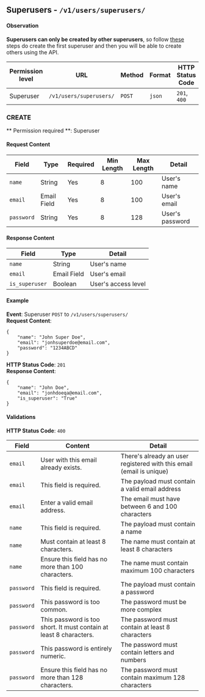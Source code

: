 ## Superusers  - `/v1/users/superusers/`

#### Observation  
__Superusers can only be created by  other superusers__, so follow [these](https://docs.djangoproject.com/en/2.1/intro/tutorial02/#creating-an-admin-user) steps do create the first superuser and then you will be able to create others using the API.

| Permission level  |   URL| Method  | Format   |  HTTP Status Code |
|---|---|---|---|---|
|  Superuser |  `/v1/users/superusers/` |   `POST`|  `json` |  `201`, `400` |

### CREATE
** Permission required **: Superuser
#### Request Content

|  Field | Type  | Required  |  Min Length |  Max Length |  Detail |
|---|---|---|---|---|---|
|  `name` |  String |  Yes |  8 |  100 |  User's name |
| `email` |  Email Field |  Yes | 8  | 100  | User's email  |
| `password` |  String |  Yes | 8  | 128  | User's password  |

#### Response Content
|  Field | Type  |Detail   |
|---|---|---|
|  `name` | String  |  User's name |
|  `email`|  Email Field |  User's email |
|  `is_superuser`|  Boolean |  User's access level|


#### Example

**Event**: Superuser `POST` to `/v1/users/superusers/`  
**Request Content**: 
```
{
	"name": "John Super Doe",
	"email": "jonhsuperdoe@email.com",
	"password": "1234ABCD"
}

```
**HTTP Status Code**:  `201`  
**Response Content**:
```
{
	"name": "John Doe",
	"email": "jonhdoeqa@email.com",
	"is_superuser": "True"
}
```

#### Validations
**HTTP Status Code**: `400`  

| Field  | Content  |  Detail |
|---|---|---|
| `email`  |  User with this email already exists. |  There's already an user registered with this email (email is unique) |
| `email`|  This field is required. | The payload must contain a valid email address  |
| `email` | Enter a valid email address.  | The email must have between 6 and 100 characters  |
| `name` | This field is required.  |  The payload must contain a name |
| `name` | Must contain at least 8 characters.  | The name must contain at least 8 characters  |
| `name` |  Ensure this field has no more than 100 characters. | The name must contain maximum 100 characters  |
| `password`  | This field is required.  | The payload must contain a password   |
| `password`  | This password is too common.  | The password must be more complex   |
| `password`  |  This password is too short. It must contain at least 8 characters.  |  The password must contain at least 8 characters  |
| `password` | This password is entirely numeric.  | The password must contain letters and numbers  |
| `password` |  Ensure this field has no more than 128 characters. |  The password must contain maximum 128 characters |
